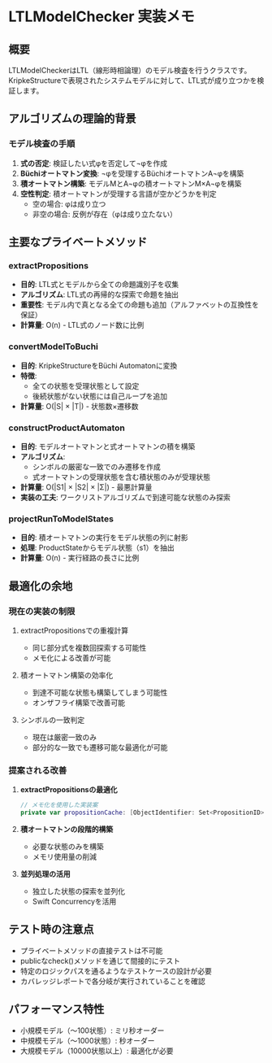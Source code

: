 # LTLModelChecker 実装メモ

## 概要
LTLModelCheckerはLTL（線形時相論理）のモデル検査を行うクラスです。KripkeStructureで表現されたシステムモデルに対して、LTL式が成り立つかを検証します。

## アルゴリズムの理論的背景

### モデル検査の手順
1. **式の否定**: 検証したい式φを否定して¬φを作成
2. **Büchiオートマトン変換**: ¬φを受理するBüchiオートマトンA¬φを構築
3. **積オートマトン構築**: モデルMとA¬φの積オートマトンM×A¬φを構築
4. **空性判定**: 積オートマトンが受理する言語が空かどうかを判定
   - 空の場合: φは成り立つ
   - 非空の場合: 反例が存在（φは成り立たない）

## 主要なプライベートメソッド

### extractPropositions
- **目的**: LTL式とモデルから全ての命題識別子を収集
- **アルゴリズム**: LTL式の再帰的な探索で命題を抽出
- **重要性**: モデル内で真となる全ての命題も追加（アルファベットの互換性を保証）
- **計算量**: O(n) - LTL式のノード数に比例

### convertModelToBuchi
- **目的**: KripkeStructureをBüchi Automatonに変換
- **特徴**: 
  - 全ての状態を受理状態として設定
  - 後続状態がない状態には自己ループを追加
- **計算量**: O(|S| × |T|) - 状態数×遷移数

### constructProductAutomaton
- **目的**: モデルオートマトンと式オートマトンの積を構築
- **アルゴリズム**:
  - シンボルの厳密な一致でのみ遷移を作成
  - 式オートマトンの受理状態を含む積状態のみが受理状態
- **計算量**: O(|S1| × |S2| × |Σ|) - 最悪計算量
- **実装の工夫**: ワークリストアルゴリズムで到達可能な状態のみ探索

### projectRunToModelStates
- **目的**: 積オートマトンの実行をモデル状態の列に射影
- **処理**: ProductStateからモデル状態（s1）を抽出
- **計算量**: O(n) - 実行経路の長さに比例

## 最適化の余地

### 現在の実装の制限
1. extractPropositionsでの重複計算
   - 同じ部分式を複数回探索する可能性
   - メモ化による改善が可能

2. 積オートマトン構築の効率化
   - 到達不可能な状態も構築してしまう可能性
   - オンザフライ構築で改善可能

3. シンボルの一致判定
   - 現在は厳密一致のみ
   - 部分的な一致でも遷移可能な最適化が可能

### 提案される改善
1. **extractPropositionsの最適化**
   ```swift
   // メモ化を使用した実装案
   private var propositionCache: [ObjectIdentifier: Set<PropositionID>] = [:]
   ```

2. **積オートマトンの段階的構築**
   - 必要な状態のみを構築
   - メモリ使用量の削減

3. **並列処理の活用**
   - 独立した状態の探索を並列化
   - Swift Concurrencyを活用

## テスト時の注意点
- プライベートメソッドの直接テストは不可能
- publicなcheck()メソッドを通じて間接的にテスト
- 特定のロジックパスを通るようなテストケースの設計が必要
- カバレッジレポートで各分岐が実行されていることを確認

## パフォーマンス特性
- 小規模モデル（〜100状態）: ミリ秒オーダー
- 中規模モデル（〜1000状態）: 秒オーダー
- 大規模モデル（10000状態以上）: 最適化が必要